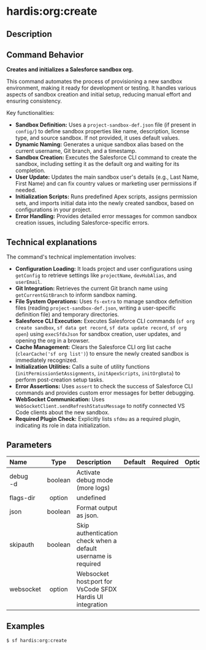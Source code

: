 <!-- This file has been generated with command 'sf hardis:doc:plugin:generate'. Please do not update it manually or it may be overwritten -->
# hardis:org:create

## Description


## Command Behavior

**Creates and initializes a Salesforce sandbox org.**

This command automates the process of provisioning a new sandbox environment, making it ready for development or testing. It handles various aspects of sandbox creation and initial setup, reducing manual effort and ensuring consistency.

Key functionalities:

- **Sandbox Definition:** Uses a `project-sandbox-def.json` file (if present in `config/`) to define sandbox properties like name, description, license type, and source sandbox. If not provided, it uses default values.
- **Dynamic Naming:** Generates a unique sandbox alias based on the current username, Git branch, and a timestamp.
- **Sandbox Creation:** Executes the Salesforce CLI command to create the sandbox, including setting it as the default org and waiting for its completion.
- **User Update:** Updates the main sandbox user's details (e.g., Last Name, First Name) and can fix country values or marketing user permissions if needed.
- **Initialization Scripts:** Runs predefined Apex scripts, assigns permission sets, and imports initial data into the newly created sandbox, based on configurations in your project.
- **Error Handling:** Provides detailed error messages for common sandbox creation issues, including Salesforce-specific errors.

## Technical explanations

The command's technical implementation involves:

- **Configuration Loading:** It loads project and user configurations using `getConfig` to retrieve settings like `projectName`, `devHubAlias`, and `userEmail`.
- **Git Integration:** Retrieves the current Git branch name using `getCurrentGitBranch` to inform sandbox naming.
- **File System Operations:** Uses `fs-extra` to manage sandbox definition files (reading `project-sandbox-def.json`, writing a user-specific definition file) and temporary directories.
- **Salesforce CLI Execution:** Executes Salesforce CLI commands (`sf org create sandbox`, `sf data get record`, `sf data update record`, `sf org open`) using `execSfdxJson` for sandbox creation, user updates, and opening the org in a browser.
- **Cache Management:** Clears the Salesforce CLI org list cache (`clearCache('sf org list')`) to ensure the newly created sandbox is immediately recognized.
- **Initialization Utilities:** Calls a suite of utility functions (`initPermissionSetAssignments`, `initApexScripts`, `initOrgData`) to perform post-creation setup tasks.
- **Error Assertions:** Uses `assert` to check the success of Salesforce CLI commands and provides custom error messages for better debugging.
- **WebSocket Communication:** Uses `WebSocketClient.sendRefreshStatusMessage` to notify connected VS Code clients about the new sandbox.
- **Required Plugin Check:** Explicitly lists `sfdmu` as a required plugin, indicating its role in data initialization.


## Parameters

|Name|Type|Description|Default|Required|Options|
|:---|:--:|:----------|:-----:|:------:|:-----:|
|debug<br/>-d|boolean|Activate debug mode (more logs)||||
|flags-dir|option|undefined||||
|json|boolean|Format output as json.||||
|skipauth|boolean|Skip authentication check when a default username is required||||
|websocket|option|Websocket host:port for VsCode SFDX Hardis UI integration||||

## Examples

```shell
$ sf hardis:org:create
```


